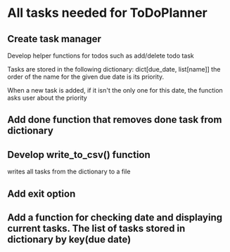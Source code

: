 # All tasks needed for ToDoPlanner

## Create task manager 

Develop helper functions for todos such as add/delete todo task

Tasks are stored in the following dictionary: dict[due_date, list[name]]
the order of the name for the given due date is its priority.

When a new task is added, if it isn't the only one for this date, the function asks user about the priority

## Add done function that removes done task from dictionary

## Develop write_to_csv() function

writes all tasks from the dictionary to a file

## Add exit option

## Add a function for checking date and displaying current tasks. The list of tasks stored in dictionary by key(due date)
